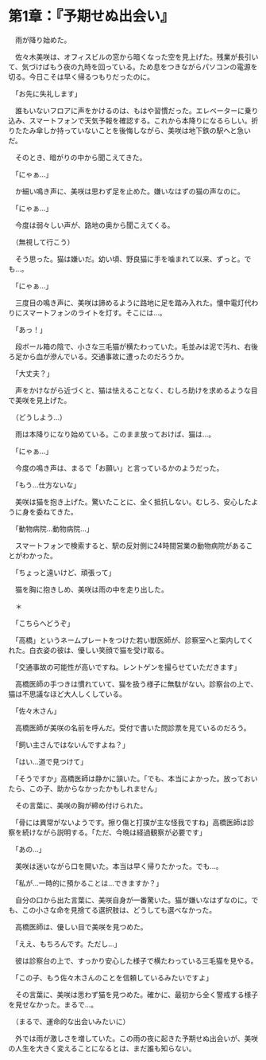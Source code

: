 # 第1章：『予期せぬ出会い』

　雨が降り始めた。

　佐々木美咲は、オフィスビルの窓から暗くなった空を見上げた。残業が長引いて、気づけばもう夜の九時を回っている。ため息をつきながらパソコンの電源を切る。今日こそは早く帰るつもりだったのに。

　「お先に失礼します」

　誰もいないフロアに声をかけるのは、もはや習慣だった。エレベーターに乗り込み、スマートフォンで天気予報を確認する。これから本降りになるらしい。折りたたみ傘しか持っていないことを後悔しながら、美咲は地下鉄の駅へと急いだ。

　そのとき、暗がりの中から聞こえてきた。

　「にゃぁ...」

　か細い鳴き声に、美咲は思わず足を止めた。嫌いなはずの猫の声なのに。

　「にゃぁ...」

　今度は弱々しい声が、路地の奥から聞こえてくる。

　（無視して行こう）

　そう思った。猫は嫌いだ。幼い頃、野良猫に手を噛まれて以来、ずっと。でも...。

　「にゃぁ...」

　三度目の鳴き声に、美咲は諦めるように路地に足を踏み入れた。懐中電灯代わりにスマートフォンのライトを灯す。そこには...。

　「あっ！」

　段ボール箱の陰で、小さな三毛猫が横たわっていた。毛並みは泥で汚れ、右後ろ足から血が滲んでいる。交通事故に遭ったのだろうか。

　「大丈夫？」

　声をかけながら近づくと、猫は怯えることなく、むしろ助けを求めるような目で美咲を見上げた。

　（どうしよう...）

　雨は本降りになり始めている。このまま放っておけば、猫は...。

　「にゃぁ...」

　今度の鳴き声は、まるで「お願い」と言っているかのようだった。

　「もう...仕方ないな」

　美咲は猫を抱き上げた。驚いたことに、全く抵抗しない。むしろ、安心したように身を委ねてきた。

　「動物病院...動物病院...」

　スマートフォンで検索すると、駅の反対側に24時間営業の動物病院があることがわかった。

　「ちょっと遠いけど、頑張って」

　猫を胸に抱きしめ、美咲は雨の中を走り出した。

　＊

　「こちらへどうぞ」

　「高橋」というネームプレートをつけた若い獣医師が、診察室へと案内してくれた。白衣姿の彼は、優しい笑顔で猫を受け取る。

　「交通事故の可能性が高いですね。レントゲンを撮らせていただきます」

　高橋医師の手つきは慣れていて、猫を扱う様子に無駄がない。診察台の上で、猫は不思議なほど大人しくしている。

　「佐々木さん」

　高橋医師が美咲の名前を呼んだ。受付で書いた問診票を見ているのだろう。

　「飼い主さんではないんですよね？」

　「はい...道で見つけて」

　「そうですか」高橋医師は静かに頷いた。「でも、本当によかった。放っておいたら、この子、助からなかったかもしれません」

　その言葉に、美咲の胸が締め付けられた。

　「骨には異常がないようです。擦り傷と打撲が主な怪我ですね」高橋医師は診察を続けながら説明する。「ただ、今晩は経過観察が必要です」

　「あの...」

　美咲は迷いながら口を開いた。本当は早く帰りたかった。でも...。

　「私が...一時的に預かることは...できますか？」

　自分の口から出た言葉に、美咲自身が一番驚いた。猫が嫌いなはずなのに。でも、この小さな命を見捨てる選択肢は、どうしても選べなかった。

　高橋医師は、優しい目で美咲を見つめた。

　「ええ、もちろんです。ただし...」

　彼は診察台の上で、すっかり安心した様子で横たわっている三毛猫を見やる。

　「この子、もう佐々木さんのことを信頼しているみたいですよ」

　その言葉に、美咲は思わず猫を見つめた。確かに、最初から全く警戒する様子を見せなかった。まるで...。

　（まるで、運命的な出会いみたいに）

　外では雨が激しさを増していた。この雨の夜に起きた予期せぬ出会いが、美咲の人生を大きく変えることになるとは、まだ誰も知らない。
